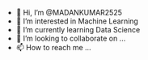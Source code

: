 - 👋 Hi, I’m @MADANKUMAR2525
- 👀 I’m interested in Machine Learning
- 🌱 I’m currently learning Data Science
- 💞️ I’m looking to collaborate on ...
- 📫 How to reach me ...

<!---
MADANKUMAR2525/MADANKUMAR2525 is a ✨ special ✨ repository because its `README.md` (this file) appears on your GitHub profile.
You can click the Preview link to take a look at your changes.
--->
